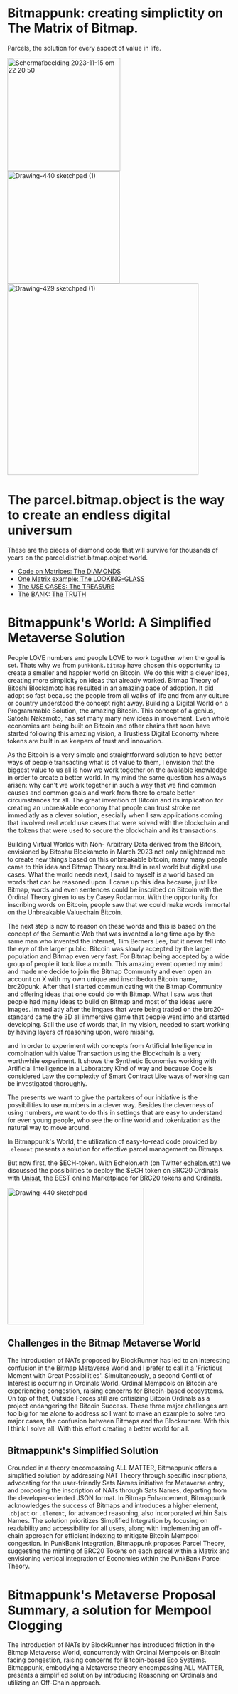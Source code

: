 # Bitmappunk: creating simplictity on The Matrix of Bitmap.
Parcels, the solution for every aspect of value in life.


<img width="254" alt="Scherm­afbeelding 2023-11-15 om 22 20 50" src="https://github.com/wiard/Umeko/assets/900114/e5f349e0-5a30-4736-80e4-26db7fc6d4b0">
<img width="253" alt="Drawing-440 sketchpad (1)" src="https://github.com/wiard/punkbank/assets/900114/d5507144-0bcc-4324-9cc4-b0f9df7341bc">
<img width="430" alt="Drawing-429 sketchpad (1)" src="https://github.com/wiard/Umeko/assets/900114/a7ebaff7-2125-48a5-974a-cf9da115e8da">






# The parcel.bitmap.object is the way to create an endless digital universum
These are the pieces of diamond code that will survive for thousands of years on the parcel.district.bitmap.object world.
- [Code on Matrices: The DIAMONDS](/docs/codebase.md)
- [One Matrix example: The LOOKING-GLASS](/docs/story.md)
- [The USE CASES: The TREASURE](/docs/usecases.md)
- [The BANK: The TRUTH](/docs/bank.md)


# Bitmappunk's World: A Simplified Metaverse Solution

People LOVE numbers and people LOVE to work together when the goal is set. Thats why we from `punkbank.bitmap` have chosen this opportunity to create a smaller and happier world on Bitcoin. We do this with a clever idea, creating more simplicity on ideas that already worked. Bitmap Theory of Bitoshi Blockamoto has resulted in an amazing pace of adoption. It did adopt so fast because the people from all walks of life and from any culture or country understood the concept right away. Building a Digital World on a Programmable Solution, the amazing Bitcoin. This concept of a genius, Satoshi Nakamoto, has set many many new ideas in movement. Even whole economies are being built on Bitcoin and other chains that soon have started following this amazing vision, a Trustless Digital Economy where tokens are built in as keepers of trust and innovation. 

As the Bitcoin is a very simple and straightforward solution to have better ways of people transacting what is of value to them, I envision that the biggest value to us all is how we work together on the available knowledge in order to create a better world. In my mind the same question has always arisen: why can't we work together in such a way that we find common causes and common goals and work from there to create better circumstances for all. 
The great invention of Bitcoin and its implication for creating an unbreakable economy that people can trust stroke me immediatly as a clever solution, esecially when I saw applications coming that involved real world use cases that were solved with the blockchain and the tokens that were used to secure the blockchain and its transactions.

Building Virtual Worlds with Non- Arbitrary Data derived from the Bitcoin, envisioned by Bitoshu Blockamoto in March 2023 not only enlightened me to create new things based on this onbreakable bitcoin, many many people came to this idea and Bitmap Theory resulted in real world but digital use cases.
What the world needs next, I said to myself is a world based on words that can be reasoned upon. I came up this idea because, just like Bitmap, words and even sentences could be inscribed on Bitcoin with the Ordinal Theory given to us by Casey Rodarmor. With the opportunity for inscribing words on Bitcoin, people saw that we could make words immortal on the Unbreakable Valuechain Bitcoin.

The next step is now to reason on these words and this is based on the concept of the Semantic Web that was invented a long time ago by the same man who invented the internet, Tim Berners Lee, but it never fell into the eye of the larger public. Bitcoin was slowly accepted by the larger population and Bitmap even very fast. For Bitmap being accepted by a wide group of people it took like a month. 
This amazing event opened my mind and made me decide to join the Bitmap Community and even open an account on X with my own unique and inscribedon Bitcoin name, brc20punk. After that I started communicating wit the Bitmap Community and offering ideas that one could do with Bitmap. 
What I saw was that people had many ideas to build on Bitmap and most of the ideas were images. Immediatly after the imgaes that were being traded on the brc20-standard came the 3D all immersive game that people went into and started developing.
Still the use of words that, in my vision, needed to start working by having layers of reasoning upon, were missing.

and In order to experiment with concepts from Artificial Intelligence in combination with Value Transaction using the Blockchain is a very worthwhile experiment. It shows the Synthetic Economies working with Artificial Intelligence in a Laboratory Kind of way and because Code is considered Law the complexity of Smart Contract Like ways of working can be investigated thoroughly.

The presents we want to give the partakers of our initiative is the possibilities to use numbers in a clever way. Besides the cleverness of using numbers, we want to do this in settings that are easy to understand for even young people, who see the online world and tokenization as the natural way to move around.

In Bitmappunk's World, the utilization of easy-to-read code provided by `.element` presents a solution for effective parcel management on Bitmaps.

But now first, the $ECH-token. With Echelon.eth (on Twitter [echelon.eth](https://twitter.com/@html_eth)) we discussed the possibilities to deploy the $ECH token on BRC20 Ordinals with 
[Unisat](https://unisat.io), the BEST online Marketplace for BRC20 tokens and Ordinals.


<img width="307" alt="Drawing-440 sketchpad" src="https://github.com/wiard/punkbank/assets/900114/cccd77c8-c448-45be-acc1-03ee2788b301">



## Challenges in the Bitmap Metaverse World

The introduction of NATs proposed by BlockRunner has led to an interesting confusion in the Bitmap Metaverse World and I prefer to call it a 'Frictious Moment with Great Possibilities'. Simultaneously, a second Conflict of Interest is occurring in Ordinals World. Ordinal Mempools on Bitcoin are experiencing congestion, raising concerns for Bitcoin-based ecosystems. On top of that, Outside Forces still are critisizing Bitcoin Ordinals as a project endangering the Bitcoin Success. These three major challenges are too big for me alone to address so I want to make an example to solve two major cases, the confusion between Bitmaps and the Blockrunner. With this I think I solve all.  With this effort creating a better world for all. 

## Bitmappunk's Simplified Solution

Grounded in a theory encompassing ALL MATTER, Bitmappunk offers a simplified solution by addressing NAT Theory through specific inscriptions, advocating for the user-friendly Sats Names initiative for Metaverse entry, and proposing the inscription of NATs through Sats Names, departing from the developer-oriented JSON format. In Bitmap Enhancement, Bitmappunk acknowledges the success of Bitmaps and introduces a higher element, `.object` or `.element`, for advanced reasoning, also incorporated within Sats Names. The solution prioritizes Simplified Integration by focusing on readability and accessibility for all users, along with implementing an off-chain approach for efficient indexing to mitigate Bitcoin Mempool congestion. In PunkBank Integration, Bitmappunk proposes Parcel Theory, suggesting the minting of BRC20 Tokens on each parcel within a Matrix and envisioning vertical integration of Economies within the PunkBank Parcel Theory.

# Bitmappunk's Metaverse Proposal Summary, a solution for Mempool Clogging

The introduction of NATs by BlockRunner has introduced friction in the Bitmap Metaverse World, concurrently with Ordinal Mempools on Bitcoin facing congestion, raising concerns for Bitcoin-based Eco Systems. Bitmappunk, embodying a Metaverse theory encompassing ALL MATTER, presents a simplified solution by introducing Reasoning on Ordinals and utilizing an Off-Chain approach.



